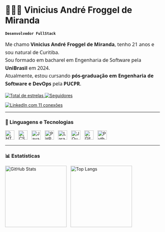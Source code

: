 # 👨🏻‍💻 Vinicius André Froggel de Miranda

**`Desenvolvedor FullStack`**

<p style="font-family: 'Segoe UI', Tahoma, Geneva, Verdana, sans-serif; font-size: 16px; line-height: 1.6;">
  Me chamo <strong>Vinicius André Froggel de Miranda</strong>, tenho 21 anos e sou natural de Curitiba.<br/>
  Sou formado em bacharel em Engenharia de Software pela <strong>UniBrasil</strong> em 2024.<br/>
  Atualmente, estou cursando <strong>pós-graduação em Engenharia de Software e DevOps</strong> pela <strong>PUCPR</strong>.
</p>

<p align="left">
    <a href="https://github.com/ViniciusFroggel">
        <img 
            alt="Total de estrelas" 
            title="Total de estrelas GitHub" 
            src="https://custom-icon-badges.demolab.com/github/stars/ViniciusFroggel?color=55960c&style=for-the-badge&labelColor=488207&logo=star&label=estrelas"
        />
    </a>
    <a href="https://github.com/ViniciusFroggel">
        <img 
            alt="Seguidores" 
            title="Me siga no GitHub" 
            src="https://custom-icon-badges.demolab.com/github/followers/ViniciusFroggel?color=236ad3&labelColor=1155ba&style=for-the-badge&logo=github&label=Seguidores&logoColor=white"
        />
    </a>
<p align="left">
  <a href="https://www.linkedin.com/in/viniciusfroggel/" target="_blank">
    <img 
      src="https://img.shields.io/badge/LinkedIn-11%20conexões-blue?style=for-the-badge&logo=linkedin&logoColor=white" 
      alt="LinkedIn com 11 conexões"
    />
  </a>
</p>




---

### 🤖 Linguagens e Tecnologias

<img align="left" alt="HTML" title="HTML" width="30px" style="padding-right: 10px;" src="https://cdn.jsdelivr.net/gh/devicons/devicon@latest/icons/html5/html5-original.svg" />
<img align="left" alt="CSS" title="CSS" width="30px" style="padding-right: 10px;" src="https://cdn.jsdelivr.net/gh/devicons/devicon@latest/icons/css3/css3-original.svg" />
<img align="left" alt="JavaScript" title="JavaScript" width="30px" style="padding-right: 10px;" src="https://cdn.jsdelivr.net/gh/devicons/devicon@latest/icons/javascript/javascript-original.svg" />
<img align="left" alt="PHP" title="PHP" width="30px" style="padding-right: 10px;" src="https://cdn.jsdelivr.net/gh/devicons/devicon@latest/icons/php/php-original.svg" />
<img align="left" alt="Laravel" title="Laravel" width="30px" style="padding-right: 10px;" src="https://cdn.jsdelivr.net/gh/devicons/devicon@latest/icons/laravel/laravel-original.svg" />
<img align="left" alt="JQuery" title="JQuery" width="30px" style="padding-right: 10px;" src="https://cdn.jsdelivr.net/gh/devicons/devicon@latest/icons/jquery/jquery-original.svg" />
<img align="left" alt="Git" title="Git" width="30px" style="padding-right: 10px;" src="https://cdn.jsdelivr.net/gh/devicons/devicon@latest/icons/git/git-original.svg" />
<img align="left" alt="Python" title="Python" width="30px" style="padding-right: 10px;" src="https://cdn.jsdelivr.net/gh/devicons/devicon@latest/icons/python/python-original.svg" />

<br/>
<br/>

---

### 📊 Estatísticas

<p>
  <img 
    align="left" 
    alt="GitHub Stats" 
    height="200" 
    style="padding-right: 10px;" 
    src="https://github-readme-stats.vercel.app/api?username=ViniciusFroggel&show_icons=true&theme=tokyonight&include_all_commits=true&count_private=true&locale=pt-br&custom_title=Estatísticas&token=SEU_TOKEN_AQUI" 
  />

  <img 
    align="left" 
    alt="Top Langs" 
    height="200" 
    src="https://github-readme-stats.vercel.app/api/top-langs/?username=ViniciusFroggel&theme=tokyonight&layout=compact&custom_title=Tecnologias&langs_count=9" 
  />
</p>
